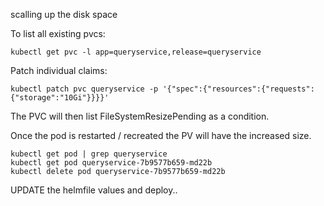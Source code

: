 scalling up the disk space

To list all existing pvcs:
```
kubectl get pvc -l app=queryservice,release=queryservice
```

Patch individual claims:
```
kubectl patch pvc queryservice -p '{"spec":{"resources":{"requests": {"storage":"10Gi"}}}}'
```
The PVC will then list FileSystemResizePending as a condition.

Once the pod is restarted / recreated the PV will have the increased size.
```
kubectl get pod | grep queryservice
kubectl get pod queryservice-7b9577b659-md22b
kubectl delete pod queryservice-7b9577b659-md22b
```

UPDATE the helmfile values and deploy..
